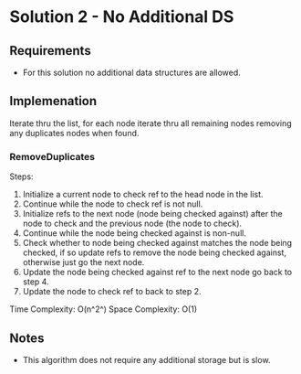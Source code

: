 ﻿# Solution 2 - No Additional DS

## Requirements
- For this solution no additional data structures are allowed.

## Implemenation
Iterate thru the list, for each node iterate thru all remaining
nodes removing any duplicates nodes when found.

### RemoveDuplicates

Steps:
1. Initialize a current node to check ref to the head node in the list.
2. Continue while the node to check ref is not null.
3. Initialize refs to the next node (node being checked against)
after the node to check and the previous node (the node to check).
4. Continue while the node being checked against is non-null.
5. Check whether to node being checked against matches the node being
checked, if so update refs to remove the node being checked against,
 otherwise just go the next node.
6. Update the node being checked against ref to the next node go
back to step 4.
7. Update the node to check ref to back to step 2.

Time Complexity: O(n^2^)
Space Complexity: O(1)

## Notes
- This algorithm does not require any additional storage but is slow.